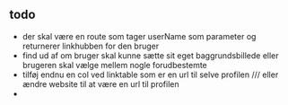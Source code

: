## todo

- der skal være en route som tager userName som parameter og returnerer linkhubben for den bruger
- find ud af om bruger skal kunne sætte sit eget baggrundsbillede eller brugeren skal vælge mellem nogle forudbestemte
- tilføj endnu en col ved linktable som er en url til selve profilen /// eller ændre website til at være en url til profilen
- 